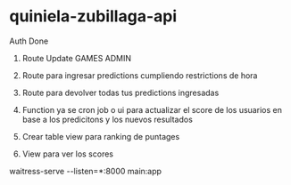 # quiniela-zubillaga-api


Auth Done

1. Route Update GAMES ADMIN 

2. Route para ingresar predictions cumpliendo restrictions de hora

3. Route para devolver todas tus predictions ingresadas

4. Function ya se cron job o ui para actualizar el score de los usuarios en base a los predicitons y los nuevos resultados

5. Crear table view para ranking de puntages

6. View para ver los scores 


waitress-serve --listen=*:8000 main:app
